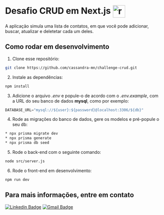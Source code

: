 # Desafio CRUD em Next.js <a href="https://challenge-crud-two.vercel.app/"><img src="https://slackmojis.com/emojis/61175-nextjs-modified/download" alt="readme-logo" width="40" height="40" align="center"></a>

A aplicação simula uma lista de contatos, em que você pode adicionar, buscar, atualizar e deletetar cada um deles.

## Como rodar em desenvolvimento

1. Clone esse repositório:

  ```bash
  git clone https://github.com/cassandra-mn/challenge-crud.git
  ```

2. Instale as dependências:

  ```bash
  npm install
  ```
  
3. Adicione o arquivo *.env* e popule-o de acordo com o *.env.example*, com a URL do seu banco de dados **mysql**, como por exemplo:

  ```js
  DATABASE_URL="mysql://${user}:${password}@localhost:3306/${db}"
  ```

4. Rode as migrações do banco de dados, gere os modelos e pré-popule o seu db:

  ```bash
  * npx prisma migrate dev
  * npx prisma generate 
  * npx prisma db seed
  ```
  
5. Rode o back-end com o seguinte comando:

  ```bash
  node src/server.js
  ```
  
6. Rode o front-end em desenvolvimento:

  ```bash
  npm run dev
  ```
## Para mais informações, entre em contato

[![Linkedin Badge](https://img.shields.io/badge/-Linkedin-blue?style=flat&logo=Linkedin&logoColor=white&link=https://www.linkedin.com/in/arthencia-nascimento)](https://www.linkedin.com/in/arthencia-nascimento)
[![Gmail Badge](https://img.shields.io/badge/-Gmail-D14836?style=flat&logo=gmail&logoColor=white&link=mailto:badivia.f@gmail.com)](mailto:arthenciac@gmail.com)

